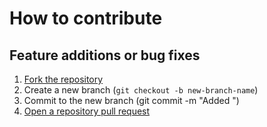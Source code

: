 # How to contribute

## Feature additions or bug fixes

1. [Fork the repository](https://github.com/true-echo/product-database/fork)
2. Create a new branch (`git checkout -b new-branch-name`)
3. Commit to the new branch (git commit -m "Added <feature>")
4. [Open a repository pull request](https://github.com/true-echo/product-database/pulls)